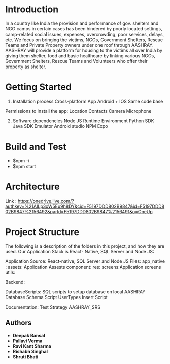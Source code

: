 # Introduction
In a country like India the provision and performance of gov. shelters and NGO camps in certain cases has been hindered by poorly located settings, camp-related social issues, expenses, overcrowding, poor services, delays, etc.
We focus on bringing the victims, NGOs, Government Shelters, Rescue Teams and Private Property owners under one roof through AASHRAY.
AASHRAY will provide a platform for housing to the victims all over India by giving them shelter, food and basic healthcare by linking various NGOs, Government Shelters, Rescue Teams and Volunteers who offer their property as shelter.

# Getting Started
1.	Installation process
  Cross-platform App
  Android + IOS
  Same code base

Permissions to Install the app:
  Location
  Contacts
  Camera
  Microphone

2.	Software dependencies
  Node JS Runtime Environment
  Python SDK
  Java SDK
  Emulator
  Android studio
  NPM
  Expo

# Build and Test
  * $npm -i
  * $npm start

# Architecture
Link : https://onedrive.live.com/?authkey=%21AILp3xW5Eu9h8DY&cid=F5197DDD802B9847&id=F5197DDD802B9847%2156492&parId=F5197DDD802B9847%2156491&o=OneUp

# Project Structure
The following is a description of the folders in this project, and how they are used. Our Application Stack is React- Native, SQL Server and Node JS:

Application Source: React-native, SQL Server and Node JS Files:
  app_native :
    assets: Application Assests
    component:
    res:
    screens:Application screens
    utils:

  Backend:

  DatabaseScripts: SQL scripts to setup database on local
    AASHRAY Database Schema Script
    UserTypes Insert Script

  Documentation:
    Test Strategy
    AASHRAY_SRS

## Authors

* **Deepak Bansal**
* **Pallavi Verma**
* **Ravi Kant Sharma**
* **Rishabh Singhal**
* **Shruti Bhati**

